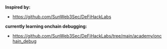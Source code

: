**Inspired by:**
- https://github.com/SunWeb3Sec/DeFiHackLabs

**currently learning onchain debugging:**
- https://github.com/SunWeb3Sec/DeFiHackLabs/tree/main/academy/onchain_debug
